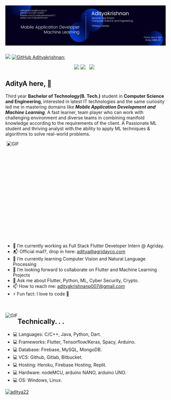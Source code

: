 # [![Adityakrishnan header](https://github.com/adi-code22/adi-code22/blob/main/files/Adityakrishnan.png?raw=true)](https://www.linkedin.com/in/adityakrishnan007/)
![](https://visitor-badge.glitch.me/badge?page_id=adi-code22.adi-code22)
[![GitHub Adityakrishnan](https://img.shields.io/github/followers/adi-code22?label=follow&style=social)](https://github.com/adi-code22); 
<p align='center'>
<a href="https://www.linkedin.com/in/adityakrishnan007/"><img height="30" src="https://github.com/WaylonWalker/WaylonWalker/blob/main/icon/linkedin.png?raw=true"></a>
<a href="https://twitter.com/AdityakrishnanP"><img height="30" src="https://github.com/WaylonWalker/WaylonWalker/blob/main/icon/twitter.png?raw=true"></a>&nbsp;&nbsp;
<a href="https://instagram.com/adityakrishnan_22"><img height="30" src="https://github.com/WaylonWalker/WaylonWalker/blob/main/icon/instagram.jpg?raw=true"></a>&nbsp;&nbsp;
</p>

 
 
## AdityA here,   👋
Third year **Bachelor of Technology(B. Tech.)** student in **Computer Science and Engineering**, interested in latest IT technologies and the same curiosity led me in mastering domains like ***Mobile Application Development and Machine Learning***. A fast learner, team player who can work with challenging environment and diverse teams in combining manifold knowledge according to the requirements of the client. A Passionate ML student and thriving analyst with the ability to apply ML techniques & algorithms to solve real-world problems.

<!-- <p align="left"> <img src="https://github-readme-stats.vercel.app/api?username=adi-code22&show_icons=true&theme=gotham" alt="adi-code22" width="453" height="320"/> -->
 
<img align="right" alt="GIF" src="https://github.com/abhisheknaiidu/abhisheknaiidu/blob/master/code.gif?raw=true" width="500" height="320" />

- 
- 🔭 I’m currently working as Full Stack Flutter Developer Intern @ Agriday.
- 📬 Official mail?, drop in here: aditya@agridayco.com
- 🌱 I’m currently learning Computer Vision and Natural Language Processing
- 👯 I’m looking forward to collaborate on Flutter and Machine Learning Projects
- 💬 Ask me about Flutter, Python, ML, Cyber Security, Crypto.
- 📫 How to reach me: adityakrishnanp007@gmail.com
- ⚡ Fun fact: I love to code 🤪 


<p>&nbsp;</p>



<img align="left" alt="GIF" src="https://github-readme-stats-eight-theta.vercel.app/api?username=adi-code22&show_icons=true&include_all_commits=true&count_private=true&bg_color=333399,333399,333399,000000&title_color=fff&text_color=fff&icon_color=fff" />


## Technically. . .
- 💻 Languages: C/C++, Java, Python, Dart.
- 💻 Frameworks: Flutter, Tensorflow/Keras, Spacy, Arduino.
- 💻 Database: Firebase, MySQL, MongoDB.
- 💻 VCS: Github, Gitlab, Bitbucket.
- 💻 Hosting: Heroku, Firebase Hosting, Replit.
- 💻 Hardware: nodeMCU, arduino NANO, arduino UNO.
- 💻 OS: Windows, Linux.



<p>
  <a href="https://www.buymeacoffee.com/aditya22"> <img src="https://cdn.buymeacoffee.com/buttons/v2/default-yellow.png" height="50" width="210" alt="aditya22" /></a>
<br>
<br>


</p>



